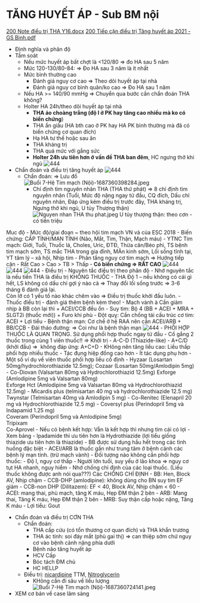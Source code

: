 # TĂNG HUYẾT ÁP - Sub BM nội

[200 Note điều trị THA Y16.docx](file:///D:/OneDrive%20-%20UMP/TOT%20NGHIEP/Noi%20tong%20quat/Trai%20TIM%20MACH/200%20Note%20điều%20trị%20THA%20Y16.docx)
[200 Tiếp cận điều trị Tăng huyết áp 2021 - GS Bình.pdf](file:///D:/OneDrive%20-%20UMP/TOT%20NGHIEP/Noi%20tong%20quat/Trai%20TIM%20MACH/200%20Tiếp%20cận%20điều%20trị%20Tăng%20huyết%20áp%202021%20-%20GS%20Bình.pdf)



- Định nghĩa và phân độ
- Tầm soát
	- Nếu mức huyết áp bất chợt là <120/80 => đo HA sau 5 năm
	- Mức 120-130/80-84: => Đo HA sau 3 năm là ít nhất
	- Mức bình thường cao
		- Đánh giá nguy cơ cao => Theo dõi huyết áp tại nhà
		- Đánh giá nguy cơ bình quân/ko cao => Đo HA sau 1 năm
	- Nếu HA >= 140/90 mmHg => Chuyển qua bước cần chẩn đoán THA không?
	- Holter HA 24h/theo dõi huyết áp tại nhà
		- **THA áo choàng trắng (độ I ở PK hay tăng cao nhiều mà ko có biến chứng**)
		- THA ẩn giấu (HA bth cao ở PK hay HA PK bình thường mà đã có biến chứng cơ quan đích)
		- Hạ HA tư thế hoặc sau ăn
		- THA kháng trị
		- THA quá mức với gắng sức
		- **Holter 24h ưu tiên hơn ở vấn đề THA ban đêm**, HC ngưng thở khi ngủ
![444](../../../../200%20Files/image/image/Bu%E1%BB%95i%207-H%E1%BB%87%20Tim%20m%E1%BA%A1ch%20(N%E1%BB%99i)-1687360386979.jpeg)
- Chẩn đoán và điều trị tăng huyết áp
	![444](../../../../200%20Files/image/image/Bu%E1%BB%95i%207-H%E1%BB%87%20Tim%20m%E1%BA%A1ch%20(N%E1%BB%99i)-1687360391200.jpeg)
	- Chẩn đoán: => Lưu đồ
	![Buổi 7-Hệ Tim mạch (Nội)-1687360398284.jpeg](../../../../200%20Files/image/image/Bu%E1%BB%95i%207-H%E1%BB%87%20Tim%20m%E1%BA%A1ch%20(N%E1%BB%99i)-1687360398284.jpeg)
		- Chỉ định tìm nguyên nhân THA (THA thứ phát) => 8 chỉ định tìm nguyên nhân (Tuổi, Mức độ nặng ngay từ đầu, CQ đích, Dấu chỉ nguyên nhân, Đáp ứng kém điều trị trước đây, THA kháng trị, Ngưng thở khi ngủ, U tủy Thượng thận)
	![Nguyen nhan THA thu phat.jpeg](../../../../200%20Files/image/image/Nguyen%20nhan%20THA%20thu%20phat.jpeg)
U tủy thượng thận: theo cơn - có tiền triệu

Muc độ
	- Mức độ/giai đoạn ~ theo hội tim mạch VN và của ESC 2018
	- Biến chứng: CẤP TÍNH/MẠN TÍNH (Não, Mắt, Tim, Thận, Mạch máu)
	- YTNC Tim mạch: Giới, Tuổi, Thuốc lá, Choles, Uric, ĐTĐ, Thừa cân/Béo phì, TS bệnh tim mạch sớm, TS mắc THA trong gia đình, MÃn kinh sớm, Lối sống tĩnh tại, YT tâm lý – xã hội, Nhịp tim
	- Phân tầng nguy cơ tim mạch => Hướng tiếp cận
		- Rất Cao > Cao > TB > Thấp
		- **Có biến chứng => RẤT CAO**
	![444](../../../../200%20Files/image/image/Bu%E1%BB%95i%207-H%E1%BB%87%20Tim%20m%E1%BA%A1ch%20(N%E1%BB%99i)-1687360554875.jpeg)
	![444](../../../../200%20Files/image/image/Bu%E1%BB%95i%207-H%E1%BB%87%20Tim%20m%E1%BA%A1ch%20(N%E1%BB%99i)-1687360559699.jpeg)
	![444](../../../../200%20Files/image/image/Bu%E1%BB%95i%207-H%E1%BB%87%20Tim%20m%E1%BA%A1ch%20(N%E1%BB%99i)-1687360562661.jpeg)
	- Điều trị
		- Nguyên tắc điều trị theo phân độ
			- Nhớ nguyên tắc là nếu tiền THA là điều trị KHÔNG THUỐC
		- THA Độ 1 – nếu không có cái gì hết, LS không có dấu chỉ gợi ý nào cả => Thay đổi lối sống trước => 3-6 tháng 6 đánh giá lại.  
			Còn lỡ có 1 yếu tố nào khác chêm vào => Điều trị thuốc khởi đầu luôn.
		- Thuốc điều trị - đánh giá thêm bệnh kèm theo!
			- Mạch vành à Cần giảm nhịp à BB còn lại thì + ACEI/CCB đều ổn
			- Suy tim: Bộ 4 (BB + ACEI + MRA + SLGT2i (thuốc mới)) + Furo khi phù
			- Đột quỵ: Cần chống tái cấu trúc cơ tim: ACEI + Lợi tiểu
			- Bệnh thận mạn: Cơ chế ở hệ RAA nên cần ACEI/ARB + BB/CCB
			- Đái tháo đường: => Coi như là bệnh thận mạn
	![444](../../../../200%20Files/image/image/Bu%E1%BB%95i%207-H%E1%BB%87%20Tim%20m%E1%BA%A1ch%20(N%E1%BB%99i)-1687360606192.jpeg)
		- PHỐI HỢP THUỐC LÀ QUAN TRỌNG. Sử dụng phối hợp thuốc ngay từ đầu
			- Cố gắng 2 thuốc trong cùng 1 viên thuốc!! => Khởi trị
			- A-C-D (Thiazide-like)
	- A+C/D (khởi đầu) =>  không đáp ứng: A+C+D
	- KHông nên tăng liều cao: Liều thấp phối hợp nhiều thuốc
		- Tác đụng hiệp đồng cao hơn
		- Ít tác dụng phụ hơn
			- Một số ví dụ về viên thuốc phối hợp liều cố định
				- Hyzaar (Losartan 50mg/hydrochlorothiazide 12.5mg); Cozaar (Losartan 50mg/Amlodipin 5mg)
				- Co-Diovan (Valsartan 80mg và Hydrochlorothiazid 12.5mg) 
				Exforge (Amlodipine 5mg và Valsartan 80mg)  
				Exforge Hct (Amlodipine 5mg và Valsartan 80mg và Hydrochlorothiazid 12.5mg)
				- Micardis plus (telmisartan 40 mg và hydrochlorothiazide 12.5 mg)  
				Twynstar (Telmisartan 40mg và Amlodipin 5 mg)
				- Co-Renitec (Elenapril 20 mg và Hydrochlorothiazide 12.5 mg)
				- Coversyl plus (Perindopril 5mg và Indapamid 1.25 mg)  
				Coveram (Perindopril 5mg và Amlodipine 5mg)  
				Tripixam  
				Co-Aprovel
		- Nếu có bệnh kết hợp: Vẫn là kết hợp thì nhưng tìm cái có lợi
			- Xem bảng
			- Ipadamide thì ưu tiên hơn là Hydrothiazide (lợi tiểu giống thiazide ưu tiên hơn là thiazide)
			- BB được sử dụng hầu hết trong các tình huống đặc biệt
			- ACEI/ARB là thuốc gần như trung tâm ở bệnh cảnh các bệnh lý mạn tính. (trừ mạch vành)
		- Đối tượng nào không cần phối hợp thuốc:
			- Độ I, nguy cơ thấp
			- Người lớn tuổi, suy yếu ở lão khoa => nguy cơ tụt HA nhanh, nguy hiểm
		- Nhớ chống chỉ định của các loại thuốc. (Liều thuốc không được anh nói qua???) Các CHỐNG CHỈ ĐỊNH
			- BB: Hen, Block AV, Nhịp chậm
			- CCB-DHP (amlodipine): không dùng cho BN suy tim EF giảm
			- CCB-non DHP (Dilitazem): EF < 40, Block AV, Nhịp chậm < 60
			- ACEI: mang thai, phù mạch, tăng K máu, Hẹp ĐM thận 2 bên
			- ARB: Mang thai, Tăng K máu, Hẹp ĐM thận 2 bên
			- MRB: Suy thận cấp hoặc nặng, Tăng K máu
			- Lợi tiểu: Gout
- Chẩn đoán và điều trị CƠN THA
	- Chẩn đoán:
		- THA cấp cứu (có tổn thương cơ quan đích) và THA khẩn trương
		- THA ác tính: soi đáy mắt (phù gai thị) => can thiệp sớm chứ nguy cơ vào bệnh cảnh nặng phía dưới
		- Bệnh não tăng huyết áp
		- HCV Cấp
		- Bóc tách ĐM chủ
		- HC HELLP
	- Điều trị: [nicardipine](../../../../../100%20Reference%20notes/Sun-Nicar.md) TTM, [Nitroglycerin](../../../../../100%20Reference%20notes/Drug/Nitroglycerin.md)
		- KHông cần đi sâu về liều lượng
![Buổi 7-Hệ Tim mạch (Nội)-1687360724141.jpeg](../../../../200%20Files/image/image/Bu%E1%BB%95i%207-H%E1%BB%87%20Tim%20m%E1%BA%A1ch%20(N%E1%BB%99i)-1687360724141.jpeg)
- XEM cơ bản về case lâm sàng